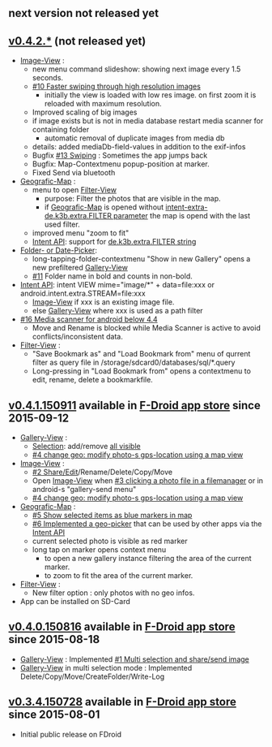 ## next version not released yet

## [v0.4.2.*](https://github.com/k3b/AndroFotoFinder/issues?q=milestone%3Av0.4.2) (not released yet)

* [Image-View](https://github.com/k3b/AndroFotoFinder/wiki/Image-View) : 
	* new menu command slideshow: showing next image every 1.5 seconds.
	* [#10 Faster swiping through high resolution images](https://github.com/k3b/AndroFotoFinder/issues/10)
		* initially the view is loaded with low res image. on first zoom it is reloaded with maximum resolution.
	* Improved scaling of big images
	* if image exists but is not in media database restart media scanner for containing folder
		* automatic removal of duplicate images from media db
	* details: added mediaDb-field-values in addition to the exif-infos
	* Bugfix [#13 Swiping](https://github.com/k3b/AndroFotoFinder/issues/13) : Sometimes the app jumps back
	* Bugfix: Map-Contextmenu popup-position at marker.
	* Fixed Send via bluetooth 
* [Geografic-Map](https://github.com/k3b/AndroFotoFinder/wiki/geographic-map) :
	* menu to open [Filter-View](https://github.com/k3b/AndroFotoFinder/wiki/Filter-View)
		* purpose: Filter the photos that are visible in the map.
		* if [Geografic-Map](geographic-map) is opened without [intent-extra-de.k3b.extra.FILTER parameter](intentapi#filter) the map is opend with the last used filter.
	* improved menu "zoom to fit"
	* [Intent API](https://github.com/k3b/AndroFotoFinder/wiki/intentapi): support for [de.k3b.extra.FILTER string](intentapi#filter)
* [Folder- or Date-Picker](https://github.com/k3b/AndroFotoFinder/wiki/Folder-Picker):  
	* long-tapping-folder-contextmenu "Show in new Gallery" opens a new prefiltered [Gallery-View](https://github.com/k3b/AndroFotoFinder/wiki/Gallery-View)
	* [#11](https://github.com/k3b/AndroFotoFinder/issues/11) Folder name in bold and counts in non-bold.
* [Intent API](https://github.com/k3b/AndroFotoFinder/wiki/intentapi): intent VIEW mime="image/*" + data=file:xxx or android.intent.extra.STREAM=file:xxx
	* [Image-View](https://github.com/k3b/AndroFotoFinder/wiki/Image-View) if xxx is an existing image file. 
	* else [Gallery-View](https://github.com/k3b/AndroFotoFinder/wiki/Gallery-View) where xxx is used as a path filter
* [#16 Media scanner for android below 4.4](https://github.com/k3b/AndroFotoFinder/issues/16)
	* Move and Rename is blocked while Media Scanner is active to avoid conflicts/inconsistent data.
* [Filter-View](https://github.com/k3b/AndroFotoFinder/wiki/Filter-View) :
	* "Save Bookmark as" and "Load Bookmark from" menu of qurrent filter as query file in /storage/sdcard0/databases/sql/*.query
	* Long-pressing in "Load Bookmark from" opens a contextmenu to edit, rename, delete a bookmarkfile.
	
## [v0.4.1.150911](https://github.com/k3b/AndroFotoFinder/issues?q=milestone%3Av0.4.1) available in [F-Droid app store](https://f-droid.org) since 2015-09-12

* [Gallery-View](https://github.com/k3b/AndroFotoFinder/wiki/Gallery-View) :
	* [Selection](Gallery-View#Multiselection): add/remove [all visible](Gallery-View#CurrentSet)
	* [#4 change geo: modify photo-s gps-location using a map view](https://github.com/k3b/AndroFotoFinder/issues/4)
* [Image-View](https://github.com/k3b/AndroFotoFinder/wiki/Image-View) : 
	* [#2 Share/Edit](https://github.com/k3b/AndroFotoFinder/issues/2)/Rename/Delete/Copy/Move
	* Open [Image-View](https://github.com/k3b/AndroFotoFinder/wiki/Image-View) when [#3 clicking a photo file in a filemanager](https://github.com/k3b/AndroFotoFinder/issues/3) or in android-s "gallery-send menu"
	* [#4 change geo: modify photo-s gps-location using a map view](https://github.com/k3b/AndroFotoFinder/issues/4)
* [Geografic-Map](https://github.com/k3b/AndroFotoFinder/wiki/geographic-map) : 
	* [#5 Show selected items as blue markers in map](https://github.com/k3b/AndroFotoFinder/issues/5)
	* [#6 Implemented a geo-picker](https://github.com/k3b/AndroFotoFinder/issues/6) that can be used by other apps via the [Intent API](https://github.com/k3b/AndroFotoFinder/wiki/intentapi)
	* current selected photo is visible as red marker
	* long tap on marker opens context menu 
		* to open a new gallery instance filtering the area of the current marker.
		* to zoom to fit the area of the current marker.
* [Filter-View](https://github.com/k3b/AndroFotoFinder/wiki/Filter-View) :
	* New filter option : only photos with no geo infos.
* App can be installed on SD-Card

## [v0.4.0.150816](https://github.com/k3b/AndroFotoFinder/releases/tag/v0.4.0.150816)  available in [F-Droid app store](https://f-droid.org) since 2015-08-18

* [Gallery-View](https://github.com/k3b/AndroFotoFinder/wiki/Gallery-View) : Implemented [#1 Multi selection and share/send image](https://github.com/k3b/AndroFotoFinder/issues/1)
* [Gallery-View](https://github.com/k3b/AndroFotoFinder/wiki/Gallery-View) in multi selection mode : Implemented Delete/Copy/Move/CreateFolder/Write-Log

## [v0.3.4.150728](https://github.com/k3b/AndroFotoFinder/releases/tag/v0.3.4.150728)  available in [F-Droid app store](https://f-droid.org) since 2015-08-01

* Initial public release on FDroid
